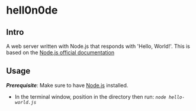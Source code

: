 # hell0n0de
## Intro
A web server written with Node.js that responds with 'Hello, World!'. This is based on the [Node.js official documentation](https://nodejs.org/docs/latest/api/synopsis.html#example)
## Usage
***Prerequisite***: Make sure to have [Node.js](https://nodejs.org/) installed.<br/>
- In the terminal window, position in the directory then run: *```node hello-world.js```*
